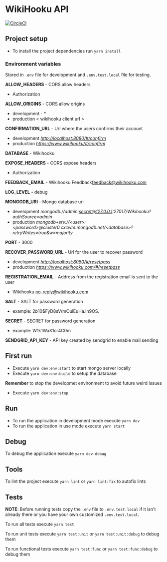 # WikiHooku API

[![CircleCI](https://circleci.com/gh/xcarol/wikihooku-api/tree/master.svg?style=svg&circle-token=0c73b168d8d2b8a0d97965c82f0ecf1da9a3139f)](https://circleci.com/gh/xcarol/wikihooku-api/tree/master)

## Project setup

- To install the project dependencies run `yarn install`

### Environment variables

Stored in `.env` file for development and `.env.test.local` file for testing.  

**ALLOW_HEADERS** - CORS allow headers  

- Authorization

**ALLOW_ORIGINS** - CORS allow origins  

- development - *  
- production < wikihooku client url >  

**CONFIRMATION_URL** - Url where the users confirms their account

- development *<http://localhost:8080/#/confirm>*  
- production *<https://www.wikihooku/#/confirm>*  

**DATABASE** - Wikihooku  

**EXPOSE_HEADERS** - CORS expose headers  

- Authorization  

**FEEDBACK_EMAIL** - Wikihooku Feedback<feedback@wikihooku.com>  

**LOG_LEVEL** - debug  

**MONGODB_URI** - Mongo database uri  

- development *mongodb://admin:secret@127.0.0.1:27017/Wikihooku?authSource=admin*  
- production *mongodb+srv://\<user>:\<password>@cluster0.cxcwm.mongodb.net/\<database>?retryWrites=true&w=majority*

**PORT** - 3000  

**RECOVER_PASSWORD_URL** - Url for the user to recover password  

- development *<http://localhost:8080/#/resetpass>*  
- production *<https://www.wikihooku.com/#/resetpass>*  

**REGISTRATION_EMAIL** - Address from the registration email is sent to the user  

- Wikihooku <no-reply@wikihooku.com>  

**SALT** - SALT for password generation  

- example: $2b$10$FyD8sV/mOulEuHa.In9OS.  

**SECRET** - SECRET for password generation  

- example: W1k1WaX1cr4C0m  

**SENDGRID_API_KEY** - API key created by sendgrid to enable mail sending  

## First run

- Execute `yarn dev:env:start` to start mongo server locally
- Execute `yarn dev:env:build` to setup the database  

**Remember** to stop the developmet environment to avoid future weird issues

- Execute `yarn dev:env:stop`

## Run

- To run the application in development mode execute `yarn dev`
- To run the application in use mode execute `yarn start`

## Debug

To debug the application execute `yarn dev:debug`

## Tools

To lint the project execute `yarn lint` or `yarn lint:fix` to autofix lints

## Tests

**NOTE**: Before running tests copy the `.env` file to `.env.test.local` if it isn't already there or you have your own customized `.env.test.local`.

To run all tests execute  `yarn test`

To run unit tests execute  `yarn test:unit` or  `yarn test:unit:debug` to debug them

To run functional tests execute  `yarn test:func` or  `yarn test:func:debug` to debug them
